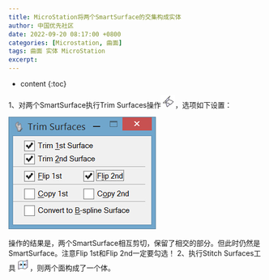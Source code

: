```yaml
---
title: MicroStation将两个SmartSurface的交集构成实体
author: 中国优先社区
date: 2022-09-20 08:17:00 +0800
categories: [Microstation, 曲面]
tags: 曲面 实体 MicroStation
excerpt: 
---
```

* content
{:toc}

1、对两个SmartSurface执行Trim Surfaces操作![](/img/2022/2022-09-20-08-18-35.png)，选项如下设置：

![](/img/2022/2022-09-20-08-18-51.png)

操作的结果是，两个SmartSurface相互剪切，保留了相交的部分。但此时仍然是SmartSurface。注意Flip 1st和Flip 2nd一定要勾选！
2、执行Stitch Surfaces工具![](/img/2022/2022-09-20-08-19-02.png)，则两个面构成了一个体。